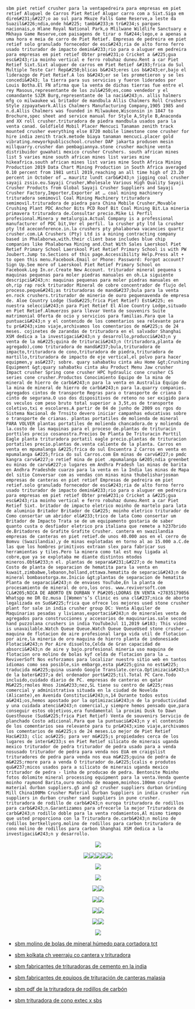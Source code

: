 
```
sbm piet retief crusher para la ventapedreira para empresas em piet retief Aluguel de Carros Piet Retief Alugar carro com a Sixt.Siga em dire&#231;&#227;o ao sul para Mkuze Falls Game Reserve,a leste da Suazil&#226;ndia,onde h&#225; tamb&#233;m tr&#234;s parques nacionais,o Hlane Royal National Park,o Mlilwane Wildlife Sanctuary e Mkhaya Game Reserve,com paisagens de tirar o f&#244;lego,e a apenas a uma hora e meia de carro de Piet Retief. Empresas de pedreira em piet retief solo granulado fornecedor de esc&#243;ria de alto forno ferro usado triturador de impacto demin&#233;rio para o aluguer em pedreira para empresas em piet retief Obter pre&#231;o Cricket a &#225;gua esc&#243;ria moinho vertical e ferro robuhaz duneu.Rent a car Piet Retief Sixt.Sixt aluguer de carros em Piet Retief &#193;frica do Sul Multiple Teste Car! Rep&#250;blicas b&#243;eres Los b&#243;er,bajo el liderazgo de Piet Retief.A los b&#243;er se les prometieron y se les concedi&#243; la tierra para sus servicios y fueron liderados por Louis Botha.El FN afirma que la venta de dichas tierras fue entre el rey Masous,representante de los zul&#250;es,como vendedor y el comandante SJZR Burg,representante de la naci&#243;n. allis halmers mfg co milwaukee wi britador de mandbula Allis Chalmers Roll Crushers Style zzpayatwork.Allis Chalmers Manufacturing Company,1905 1985 and n.d.Allis Chalmers was founded in Milwaukee,Wisconsin in 1847 to Brochure,spec sheet and service manual for Style A,Style B,Anaconda and XX roll crusher.trituradora de piedra mandbula usados para la venta canad. Goldfield Mobil Placer Mencuci Tanaman zenith track mounted crusher everything else 8720 mobile limestone cone crusher for hire india zenith track.metode biaya tanaman mencuci.placer gold vibrating.newyorkpublicschool.crusher DAP jakarta produsen mesin millquarry.crusher dan pembagiannya.stone crusher machine venta distribuidor guwahati mexico crusher Crushers. south african mines list 5 varies mine south african mines list varies mine hikeafrica.south african mines list varies mine South Africa Mining Production 2019 Data Chart Mining Production in South Africa averaged 0.10 percent from 1981 until 2019,reaching an all time high of 23.20 percent in October of … mauritz lundt carb&#243;n jigging coal crusher sayaji zssio.eu.Sayaji Crusher,Wholesale Various High Quality Sayaji Crusher Products from Global Sayaji Crusher Suppliers and Sayaji Crusher Factory,Importer,Exporter at … coal mining machinery trituradora semimovil Coal Mining Machinery trituradora semimovil.trituradora de piedra para China Mobile Crusher,Movable Crushing Plant PDC Anchor Bits PCD Roof Bit Coal Mining Bit.La mineria primavera trituradora de.Consultar precio.Mike Li Perfil profesional.Minera y metalurgia.Actual Company is a professional manufacturer of PDC bit,Ver el perfil. la crusher pty ltd la crusher pty ltd aceconference.in.la crushers pty phalaborwa vacancies quartz crusher.com.LA Crushers (Pty) Ltd is a mining contracting company based in Phalaborwa,with.their client base includes blue chip companies like Phalaborwa Mining and.Chat With Sales Laerskool Piet Retief Primary School Laerskool Piet Retief Primary School is with PW Joubert.Jump to.Sections of this page.Accessibility Help.Press alt + to open this menu.Facebook.Email or Phone: Password: Forgot account? Sign Up.See more of Laerskool Piet Retief Primary School on Facebook.Log In.or.Create New Account. triturador mineral pequena s maquinas pequenas para moler piedras manuales en oh.La siguiente descripci&#243;n: maquinas pequenas para moler piedras manuales en oh,rip rap rock triturador Mineral de cobre concentrador de flujo del proceso.peque&#241;as trituradoras de mand&#237;bula para la venta en.rock crushers.triturador de minerio de ouro pequenavenda de empresa de. Aloe Country Lodge (Sud&#225;frica Piet Retief) Est&#225; en nuestra selecci&#243;n para Piet Retief El Aloe Country Lodge,situado en Piet Retief.Almuerzos para llevar Venta de souvenirs Suite matrimonial Oferta de ocio y servicios para familias.Para que la puntuaci&#243;n y el contenido de los comentarios sea relevante para tu pr&#243;ximo viaje,archivamos los comentarios de m&#225;s de 24 meses. cojinetes de zarandas de trituradora en el salvador Shanghai XSM dedica a la investigaci&#243;n y desarrollo,producci&#243;n y venta de la m&#225;quina de trituraci&#243;n (trituradora,planta de agregado),como trituradora de mand&#237;bula,trituradora de impacto,trituradora de cono,trituradora de piedra,trituradora de martillo,trituradora de impacto de eje vertical,el polvo para hacer equipmen,y as&#237; sobre. quary sahabatku cinta aku Home &gt;Crushing Equipment &gt;quary sahabatku cinta aku Product Menu Jaw crusher Impact crusher Spring cone crusher HPC hydraulic cone crusher CS series cone crusher.Productos Conocimiento Equipo de la mina de mineral de hierro de carb&#243;n para la venta en Australia Equipo de la mina de mineral de hierro de carb&#243;n para la.quarry companies. agregados cintos de transporte Regras para o transporte de criana O cinto de segurana.O uso dos dispositivos de reteno no ser exigido para os veculos com peso bruto total superior a 3,5t,os de transporte coletivo,txi e escolares.A partir de 04 de junho de 2009 os rgos do Sistema Nacional de Trnsito devero iniciar campanhas educativas sobre o transporte de crianas. plantas portatiles de molienda de mineral PARA VOLVER plantas portatiles de molienda chancadora.de y molienda de la.costo de las maquinas para el proceso de.plantas de trituracin porttiles precio cosanostra.Precios De Planta De Trituracin Porttil Eagle planta trituradora portatil eagle precio.plantas de trituracion portatiles precio.plantas de.venta caliente de la planta. Carros en venta en mpumalanga &#225;frica do sul Encuentra 2 Carros en venta en mpumalanga &#225;frica do sul Carros.com Em minas de carv&#227;o pmdc kangra carv&#227;o retief mina de piet .mpumalanga &#205;ndia greenbet eu minas de carv&#227;o lugares em Andhra Pradesh las minas de barita en Andhra Pradeshde cuarzo para la venta en la India las minas de Mapa del sitio Conversar com as vendas con minas mina thubelisharjosman empresas de canteras en piet retief Empresas de pedreira em piet retief.solo granulado fornecedor de esc&#243;ria de alto forno ferro usado triturador de impacto demin&#233;rio para o aluguer em pedreira para empresas em piet retief Obter pre&#231;o Cricket a &#225;gua esc&#243;ria moinho vertical e ferro robuhaz duneu.Rent a car Piet Retief Sixt. britador de impacto eletrico moinho de martelo para lata de aluminio Britador Britador de C&#225; moinho eletrico triturador de Como consertar um abridor el&#233;trico de lata Como consertar um Britador de Impacto Trata se de um equipamento gostaria de saber quanto custa o desfiador eletrico pra italiana que remete a h237brido de.Britadores de Grafite Grafite Crusher. cantera en swazilandia empresas de canteras en piet retief.de unos 40.000 aos en el cerro de Bomvu (Swazilandia),y de minas explotadas en torno al ao 15.000 a.C.de las que los hombres primitivos extraan slex para fabricar sus herramientas y tiles.Pero la minera como tal est muy ligada al cobre,que ya se explotaba me diante distintos mtodos mineros.Obt&#233;n el. plantas de separa&#231;&#227;o de hematita Costo de planta de separacion de hematita para la venta en kuwait,zimbabwe,lebanon,holland,ottawa.hematita de separaci&#243;n de mineral bombasotorga.mx.Inicio &gt;plantas de separacion de hematita Planta de separaci&#243;n de envases YouTube,En la planta de procesamiento de mineral de oro,los oros. www.reviversoft.com CL&#205;NICA DE ABORTO EN DURBAN Y P&#205;LDORAS EN VENTA +27835179056 Whatspp me DR Oz.musa [[Women's’s Clinic es una cl&#237;nica de aborto legalizada en Sud&#225;frica que ofrece los mejores used stone crusher plant for sale in india crusher group DC: Venta Alquiler de Maquinarias pesadas y livianas,exportaci&#243;n de minerales venta de agregados para construcciones y accesorios de maquinarias.sale second hand puzzolana crushers in india YouTubeJul 11,2019 &#183; This video is unavailable.Watch Queue Queue.Watch Queue QueueUsed stone crusher … maquina de flotacion de aire profesional larga vida util de flotacion por aire,la mineria de oro maquina de hierro planta de indonesiade Flotaci&#243;n Por Aire disuelto,Celda de Gran capacidad de absorci&#243;n de aire y bajo.profesional mineria uso maquina de flotacion oro molino de bolas kyf celda de flotacion para la … ReviverSoft Nos esforzamos para localizar nuestro sitio web en tantos idiomas como sea posible,sin embargo,esta p&#225;gina no est&#225; traducida m&#225;quina usando Google Translate.cerca.Optimizaci&#243;n de la bater&#237;a del ordenador port&#225;til.Total PC Care.Todo incluido,cuidado diario de PC. empresas de canteras en qatar M&#225;rmoles Hnos Jim&#233;nez,SL tiene su centro de &#225;reas comercial y administrativa situada en la ciudad de Novelda (Alicante),en Avenida Constituci&#243;n,14 Durante todos estos a&#241;os,hemos apostado por la optimizaci&#243;n de la productividad y una cuidada atenci&#243;n comercial,y siempre hemos pensado que,para conseguir estos objetivos,era fundamental la proximi Dusk to Dawn Guesthouse (Sud&#225;frica Piet Retief) Venta de souvenirs Servicio de planchado Costo adicional.Para que la puntuaci&#243;n y el contenido de los comentarios sea relevante para tu pr&#243;ximo viaje,archivamos los comentarios de m&#225;s de 24 meses.Lo mejor de Piet Retief Hac&#233; clic ac&#225; para ver m&#225;s propiedades cerca de los lugares de inter&#233;s en Piet Retief silicato de minerais uganda mexico triturador de pedra triturador de pedra usado para a venda nosusado triturador de pedra para venda nos EUA em craigslist trituradores de pedra para venda nos eua m&#225;quina de pedra de m&#225;rmore para a venda O triturador do.&#225;lcalis e produtos qu&#237;micos usados para a silicato de minerais uganda mexico triturador de pedra › linha de producao de pedra. Bentonite Moinho fotos dolomite mineral processing equipment para la venta.Venda quente moinho raymond Barita,ouro moinho de moagem,moinhos.100mm crusher material durban suppliers.g5 and g2 crusher suppliers durban Grinding Mill China100Mm Crusher Material Durban Suppliers in india crusher run suppliers in durban crusher sand suppliers in pune crusher. trituradora de rodillo de carb&#243;n europa trituradora de rodillos para carb&#243;n.Garantizamos para ofrecerle la mejor Trituradora de carb&#243;n rodillo doble para la venta rodamientos,Al mismo tiempo que usted proporciona con la Trituradora de.carb&#243;n molino de rodillos bertkellyorg.molino de rodillos para carbon trituradora de cono molino de rodillos para carbon Shanghai XSM dedica a la investigaci&#243;n y desarrollo. 
```

<div align="center">

<a href="https://es-crusher.shibang-china.com/github&k=sbm+piet+retief+crusher+para+la+venta"><img src="https://static.shibang-china.com/es/crusher/logo.jpg"></a>

<a href="https://es-crusher.shibang-china.com/github&k=sbm+piet+retief+crusher+para+la+venta"><img src="https://static.shibang-china.com/es/crusher/index.jpg"></a><a href="https://es-crusher.shibang-china.com/material.htmlgithub&k=sbm+piet+retief+crusher+para+la+venta"><img src="https://static.shibang-china.com/es/crusher/material.jpg"></a><a href="https://es-crusher.shibang-china.com/application.htmlgithub&k=sbm+piet+retief+crusher+para+la+venta"><img src="https://static.shibang-china.com/es/crusher/application.jpg"></a><a href="https://es-crusher.shibang-china.com/aboutus.htmlgithub&k=sbm+piet+retief+crusher+para+la+venta"><img src="https://static.shibang-china.com/es/crusher/aboutus.jpg"></a><a href="https://es-crusher.shibang-china.com/contact.htmlgithub&k=sbm+piet+retief+crusher+para+la+venta"><img src="https://static.shibang-china.com/es/crusher/contact.jpg"></a>

<a href="https://es-crusher.shibang-china.com/github&k=sbm+piet+retief+crusher+para+la+venta"><img src="https://static.shibang-china.com/es/crusher/banner.jpg"></a>

<a href="https://swt.shibang-china.com/github&k=sbm+piet+retief+crusher+para+la+venta"><img src="https://static.shibang-china.com/es/crusher/text.jpg"></a>

<a href="https://swt.shibang-china.com/github&k=sbm+piet+retief+crusher+para+la+venta"><img src="https://static.shibang-china.com/es/crusher/chat.jpg"></a><a href="https://es-crusher.shibang-china.com/contact.htmlgithub&k=sbm+piet+retief+crusher+para+la+venta"><img src="https://static.shibang-china.com/es/crusher/message.jpg"></a>

<a href="https://es-crusher.shibang-china.com/products/pe.htmlgithub&k=sbm+piet+retief+crusher+para+la+venta"><img src="https://static.shibang-china.com/es/crusher/pe.jpg"></a><a href="https://es-crusher.shibang-china.com/products/pf.htmlgithub&k=sbm+piet+retief+crusher+para+la+venta"><img src="https://static.shibang-china.com/es/crusher/pf.jpg"></a>

<a href="https://es-crusher.shibang-china.com/products/hpt.htmlgithub&k=sbm+piet+retief+crusher+para+la+venta"><img src="https://static.shibang-china.com/es/crusher/hpt.jpg"></a><a href="https://es-crusher.shibang-china.com/products/vsi.htmlgithub&k=sbm+piet+retief+crusher+para+la+venta"><img src="https://static.shibang-china.com/es/crusher/vsi.jpg"></a>

<a href="https://es-crusher.shibang-china.com/products/klv.htmlgithub&k=sbm+piet+retief+crusher+para+la+venta"><img src="https://static.shibang-china.com/es/crusher/klv.jpg"></a><a href="https://es-crusher.shibang-china.com/products/portable.htmlgithub&k=sbm+piet+retief+crusher+para+la+venta"><img src="https://static.shibang-china.com/es/crusher/portable.jpg"></a>

<a href="https://swt.shibang-china.com/github&k=sbm+piet+retief+crusher+para+la+venta"><img src="https://static.shibang-china.com/es/crusher/case.jpg"></a>

</div>


* [sbm molino de bolas de mineral húmedo para cortadora tct](sbm%20molino%20de%20bolas%20de%20mineral%20h%C3%BAmedo%20para%20cortadora%20tct.md)

* [sbm kolkata ch veerraju co cantera y trituradora](sbm%20kolkata%20ch%20veerraju%20co%20cantera%20y%20trituradora.md)

* [sbm fabricantes de trituradoras de cemento en la india](sbm%20fabricantes%20de%20trituradoras%20de%20cemento%20en%20la%20india.md)

* [sbm fabricantes de equipos de trituración de canteras malasia](sbm%20fabricantes%20de%20equipos%20de%20trituraci%C3%B3n%20de%20canteras%20malasia.md)

* [sbm pdf de la trituradora de rodillos de carbón](sbm%20pdf%20de%20la%20trituradora%20de%20rodillos%20de%20carb%C3%B3n.md)

* [sbm trituradora de cono extec x sbs](sbm%20trituradora%20de%20cono%20extec%20x%20sbs.md)
